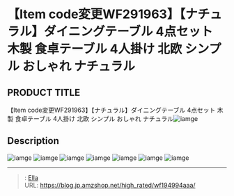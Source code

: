 # 【Item code変更WF291963】【ナチュラル】ダイニングテーブル 4点セット 木製 食卓テーブル 4人掛け 北欧 シンプル おしゃれ ナチュラル


## PRODUCT TITLE 

【Item code変更WF291963】【ナチュラル】ダイニングテーブル 4点セット 木製 食卓テーブル 4人掛け 北欧 シンプル おしゃれ ナチュラル![iamge](https://b2bfiles1.gigab2b.cn/image/wkseller/301/WF194994/20200824_b2fd3ab898cd0ee7657baf4b9c59cfdc.jpg)

## Description











![iamge](https://b2bfiles1.gigab2b.cn/image/wkseller/301/WF194994/20200824_0eefc510869af1cf0869e8bfca548b0e.jpg)
![iamge](https://b2bfiles1.gigab2b.cn/image/wkseller/301/WF194994/20200824_1c35406ff2f972daf9a874f260eb3589.jpg)
![iamge](https://b2bfiles1.gigab2b.cn/image/wkseller/301/WF194994/20200824_1f927153a5bb975d32e9e32db7879ebe.jpg)
![iamge](https://b2bfiles1.gigab2b.cn/image/wkseller/301/WF194994/20200824_227ff780ebd6ea466231f0427ae3f62e.jpg)
![iamge](https://b2bfiles1.gigab2b.cn/image/wkseller/301/WF194994/20200824_33bbcc507846206b2af92c44a60ea8f4.jpg)
![iamge](https://b2bfiles1.gigab2b.cn/image/wkseller/301/WF194994/20200824_38fd5ab8090c6a9a14224891d42308e8.jpg)
![iamge](https://b2bfiles1.gigab2b.cn/image/wkseller/301/WF194994/20200824_4c900e212bff8f64aad8b98d2d32071c.jpg)


---

> : [Ella](https://blog.jp.amzshop.net/)  
> URL: https://blog.jp.amzshop.net/high_rated/wf194994aaa/  

